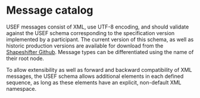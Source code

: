 <!--
SPDX-FileCopyrightText: 2020-2023 Contributors to the Shapeshifter project

SPDX-License-Identifier: Apache-2.0
-->

# Message catalog

USEF messages consist of XML, use UTF-8 encoding, and should validate against the USEF schema corresponding to the specification version implemented by a participant.
The current version of this schema, as well as historic production versions are available for download from the [Shapeshifter Github](https://github.com/shapeshifter/shapeshifter-specification).
Message types can be differentiated using the name of their root node.

To allow extensibility as well as forward and backward compatibility of XML messages, the USEF schema allows additional elements in each defined sequence, as long as these elements have an explicit, non-default XML namespace.
